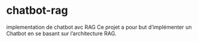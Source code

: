# chatbot-rag
implementation de chatbot avc RAG
Ce projet a pour but d’implémenter un Chatbot en se basant sur l’architecture RAG.